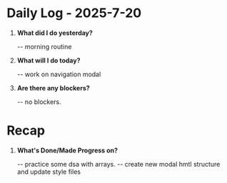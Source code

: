 # Daily Log - 2025-7-20

1. **What did I do yesterday?**

   -- morning routine
   

2. **What will I do today?**
   
   -- work on navigation modal

3. **Are there any blockers?**

   -- no blockers.

# Recap

1. **What's Done/Made Progress on?** 

   -- practice some dsa with arrays.
   -- create new modal hmtl structure and update style files

<!--
   git add .; git commit -m "daily stand-up"; git push;
   git add .; git commit -m "daily close"; git push;
-->